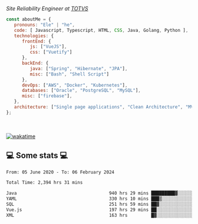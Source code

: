 <p><em>Site Reliability Engineer at <a href="https://www.totvs.com/">TOTVS</a></br>
</em></p>


```javascript
const aboutMe = {
   pronouns: "Ele" | "he",
   code: [ Javascript, Typescript, HTML, CSS, Java, Golang, Python ],
   technologies: {
      frontEnd: {
         js: ["VueJS"],
         css: ["Vuetify"]
      },
      backEnd: {
         java: ["Spring", "Hibernate", "JPA"],
         misc: ["Bash", "Shell Script"]
      },
      devOps: ["AWS", "Docker", "Kubernetes"],
      databases: ["Oracle", "PostgreSQL", "MySQL"],
      misc: ["firebase"],
   },
   architecture: ["Single page applications", "Clean Architecture", "MVC", "Microservices"],
};
```
</br></br>
[![wakatime](https://wakatime.com/badge/user/a3a8ed06-d304-4d6b-bc86-4adc418cdea7.svg)](https://wakatime.com/@a3a8ed06-d304-4d6b-bc86-4adc418cdea7)
<h2>💻 Some stats 💻</h2>

<!--START_SECTION:waka-->

```txt
From: 05 June 2020 - To: 06 February 2024

Total Time: 2,394 hrs 31 mins

Java                                   940 hrs 29 mins █████████▓░░░░░░░░░░░░░░░   39.28 %
YAML                                   330 hrs 10 mins ███▒░░░░░░░░░░░░░░░░░░░░░   13.79 %
SQL                                    251 hrs 59 mins ██▓░░░░░░░░░░░░░░░░░░░░░░   10.52 %
Vue.js                                 197 hrs 29 mins ██░░░░░░░░░░░░░░░░░░░░░░░   08.25 %
XML                                    163 hrs         █▓░░░░░░░░░░░░░░░░░░░░░░░   06.81 %
```

<!--END_SECTION:waka-->
